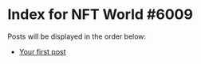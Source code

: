 # Index for NFT World #6009
Posts will be displayed in the order below:

- [Your first post](./001-first.md)

